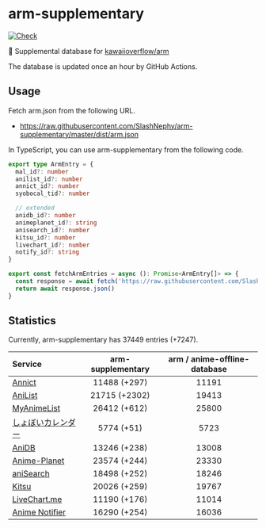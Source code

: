 # arm-supplementary

[![Check](https://github.com/SlashNephy/arm-supplementary/actions/workflows/check-node.yml/badge.svg)](https://github.com/SlashNephy/arm-supplementary/actions/workflows/check-node.yml)

💊 Supplemental database for [kawaiioverflow/arm](https://github.com/kawaiioverflow/arm)

The database is updated once an hour by GitHub Actions.

## Usage

Fetch arm.json from the following URL.

- https://raw.githubusercontent.com/SlashNephy/arm-supplementary/master/dist/arm.json

In TypeScript, you can use arm-supplementary from the following code.

```TypeScript
export type ArmEntry = {
  mal_id?: number
  anilist_id?: number
  annict_id?: number
  syobocal_tid?: number

  // extended
  anidb_id?: number
  animeplanet_id?: string
  anisearch_id?: number
  kitsu_id?: number
  livechart_id?: number
  notify_id?: string
}

export const fetchArmEntries = async (): Promise<ArmEntry[]> => {
  const response = await fetch('https://raw.githubusercontent.com/SlashNephy/arm-supplementary/master/dist/arm.json')
  return await response.json()
}
```

## Statistics

Currently, arm-supplementary has 37449 entries (+7247).

| Service                                     | arm-supplementary | arm / anime-offline-database |
| :------------------------------------------ | :---------------: | :--------------------------: |
| [Annict](https://annict.com)                |   11488 (+297)    |            11191             |
| [AniList](https://anilist.co)               |   21715 (+2302)   |            19413             |
| [MyAnimeList](https://myanimelist.net)      |   26412 (+612)    |            25800             |
| [しょぼいカレンダー](https://cal.syoboi.jp) |    5774 (+51)     |             5723             |
| [AniDB](https://anidb.net)                  |   13246 (+238)    |            13008             |
| [Anime-Planet](https://anime-planet.com)    |   23574 (+244)    |            23330             |
| [aniSearch](https://anisearch.com)          |   18498 (+252)    |            18246             |
| [Kitsu](https://kitsu.io)                   |   20026 (+259)    |            19767             |
| [LiveChart.me](https://livechart.me)        |   11190 (+176)    |            11014             |
| [Anime Notifier](https://notify.moe)        |   16290 (+254)    |            16036             |
